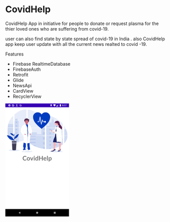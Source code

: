 # CovidHelp
<p>CovidHelp App in initiative for people to donate or request plasma for the thier loved ones who are suffering from covid-19.</p>
<p>user can also find state by state spread of covid-19 in India . also CovidHelp app keep user update with all the current news realted to covid -19.</p>

<p>Features</p>
<ul>
  <li>Firebase RealtimeDatabase</li>
  <li>FirebaseAuth</li>
  <li>Retrofit</li>
  <li>Glide</li>
  <li>NewsApi</li>
  <li>CardView</li>
  <li>RecyclerView</li>
</ul>


<img src="app/ScreenShots/device-2021-07-02-211800.png" width="200">

